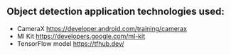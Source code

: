 ## Object detection application technologies used:

- CameraX https://developer.android.com/training/camerax
- Ml Kit https://developers.google.com/ml-kit
- TensorFlow model https://tfhub.dev/
